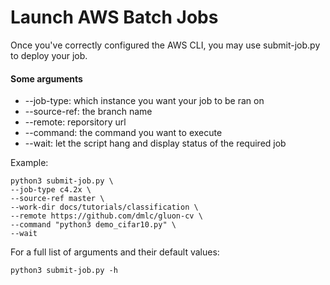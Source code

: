 # Launch AWS Batch Jobs

Once you've correctly configured the AWS CLI, you may use submit-job.py to deploy your job.

#### Some arguments

* --job-type: which instance you want your job to be ran on
* --source-ref: the branch name
* --remote: reporsitory url
* --command: the command you want to execute
* --wait: let the script hang and display status of the required job

Example:

```shell
python3 submit-job.py \
--job-type c4.2x \
--source-ref master \
--work-dir docs/tutorials/classification \
--remote https://github.com/dmlc/gluon-cv \
--command "python3 demo_cifar10.py" \
--wait
```

For a full list of arguments and their default values:

```shell
python3 submit-job.py -h
```

